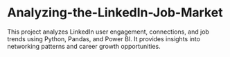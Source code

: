 # Analyzing-the-LinkedIn-Job-Market
This project analyzes LinkedIn user engagement, connections, and job trends using Python, Pandas, and Power BI. It provides insights into networking patterns and career growth opportunities. 

